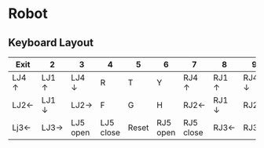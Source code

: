 # Robot

## Keyboard Layout

| Exit  | 2     | 3        | 4         | 5     | 6        | 7         | 8     | 9     | 0    |
| ----- | ----- | -------- | --------- | ----- | -------- | --------- | ----- | ----- | ---- |
| LJ4 ↑ | LJ1 ↑ | LJ4 ↓    | R         | T     | Y        | RJ4 ↑     | RJ1 ↑ | RJ4 ↓ | P    |
| LJ2←  | LJ1 ↓ | LJ2→     | F         | G     | H        | RJ2←      | RJ1 ↓ | RJ2→  | ;    |
| Lj3←  | LJ3→  | LJ5 open | LJ5 close | Reset | RJ5 open | RJ5 close | RJ3←  | RJ3→  | /    |

